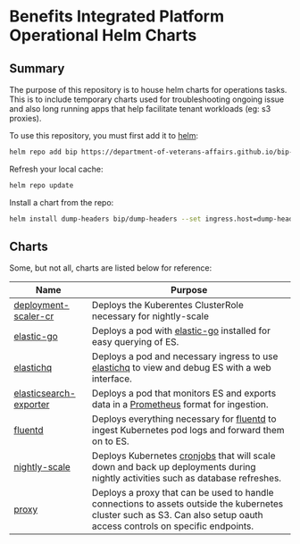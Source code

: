 # Benefits Integrated Platform Operational Helm Charts

## Summary

The purpose of this repository is to house helm charts for operations tasks. This is to include temporary charts used for troubleshooting ongoing issue and also long running apps that help facilitate tenant workloads (eg: s3 proxies).

To use this repository, you must first add it to [helm](https://helm.sh):

```sh
helm repo add bip https://department-of-veterans-affairs.github.io/bip-ops-helm/
```

Refresh your local cache:

```sh
helm repo update
```

Install a chart from the repo:

```sh
helm install dump-headers bip/dump-headers --set ingress.host=dump-headers.bip.va.gov
```

## Charts

Some, but not all, charts are listed below for reference:

| Name                                                     | Purpose |
| -------------------------------------------------------- | ------- |
| [deployment-scaler-cr](charts/deployment-scaler-cr/)     | Deploys the Kuberentes ClusterRole necessary for nightly-scale |
| [elastic-go](charts/elastic-go/)                         | Deploys a pod with [elastic-go](https://github.com/Rolinh/elastic-go) installed for easy querying of ES. |
| [elastichq](charts/elastichq/)                           | Deploys a pod and necessary ingress to use [elastichq](https://www.elastichq.org) to view and debug ES with a web interface. |
| [elasticsearch-exporter](charts/elasticsearch-exporter/) | Deploys a pod that monitors ES and exports data in a [Prometheus](https://prometheus.io) format for ingestion. |
| [fluentd](charts/fluentd/)                               | Deploys everything necessary for [fluentd](https://www.fluentd.org) to ingest Kubernetes pod logs and forward them on to ES. |
| [nightly-scale](charts/nightly-scale/)                   | Deploys Kubernetes [cronjobs](https://kubernetes.io/docs/concepts/workloads/controllers/cron-jobs/) that will scale down and back up deployments during nightly activities such as database refreshes. |
| [proxy](charts/proxy/)                                   | Deploys a proxy that can be used to handle connections to assets outside the kubernetes cluster such as S3. Can also setup oauth access controls on specific endpoints. |
